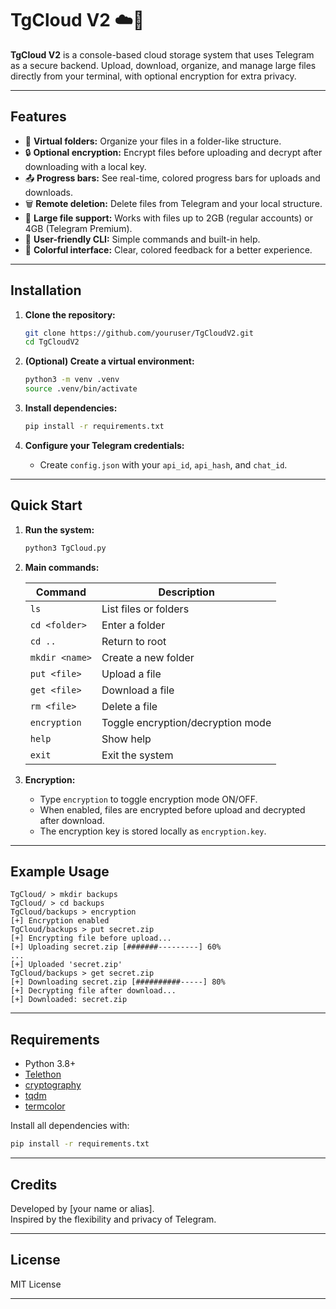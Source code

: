 # TgCloud V2 ☁️🚀

**TgCloud V2** is a console-based cloud storage system that uses Telegram as a secure backend. Upload, download, organize, and manage large files directly from your terminal, with optional encryption for extra privacy.

---

## Features

- 📁 **Virtual folders:** Organize your files in a folder-like structure.
- 🔒 **Optional encryption:** Encrypt files before uploading and decrypt after downloading with a local key.
- 📤 **Progress bars:** See real-time, colored progress bars for uploads and downloads.
- 🗑️ **Remote deletion:** Delete files from Telegram and your local structure.
- 📝 **Large file support:** Works with files up to 2GB (regular accounts) or 4GB (Telegram Premium).
- 🐧 **User-friendly CLI:** Simple commands and built-in help.
- 🎨 **Colorful interface:** Clear, colored feedback for a better experience.

---

## Installation

1. **Clone the repository:**
   ```bash
   git clone https://github.com/youruser/TgCloudV2.git
   cd TgCloudV2
   ```

2. **(Optional) Create a virtual environment:**
   ```bash
   python3 -m venv .venv
   source .venv/bin/activate
   ```

3. **Install dependencies:**
   ```bash
   pip install -r requirements.txt
   ```

4. **Configure your Telegram credentials:**
   - Create `config.json` with your `api_id`, `api_hash`, and `chat_id`.

---

## Quick Start

1. **Run the system:**
   ```bash
   python3 TgCloud.py
   ```

2. **Main commands:**

   | Command            | Description                                 |
   |--------------------|---------------------------------------------|
   | `ls`               | List files or folders                       |
   | `cd <folder>`      | Enter a folder                              |
   | `cd ..`            | Return to root                              |
   | `mkdir <name>`     | Create a new folder                         |
   | `put <file>`       | Upload a file                               |
   | `get <file>`       | Download a file                             |
   | `rm <file>`        | Delete a file                               |
   | `encryption`       | Toggle encryption/decryption mode           |
   | `help`             | Show help                                   |
   | `exit`             | Exit the system                             |

3. **Encryption:**
   - Type `encryption` to toggle encryption mode ON/OFF.
   - When enabled, files are encrypted before upload and decrypted after download.
   - The encryption key is stored locally as `encryption.key`.

---

## Example Usage

```shell
TgCloud/ > mkdir backups
TgCloud/ > cd backups
TgCloud/backups > encryption
[+] Encryption enabled
TgCloud/backups > put secret.zip
[+] Encrypting file before upload...
[+] Uploading secret.zip [#######---------] 60%
...
[+] Uploaded 'secret.zip'
TgCloud/backups > get secret.zip
[+] Downloading secret.zip [##########-----] 80%
[+] Decrypting file after download...
[+] Downloaded: secret.zip
```

---

## Requirements

- Python 3.8+
- [Telethon](https://github.com/LonamiWebs/Telethon)
- [cryptography](https://cryptography.io/)
- [tqdm](https://tqdm.github.io/)
- [termcolor](https://pypi.org/project/termcolor/)

Install all dependencies with:
```bash
pip install -r requirements.txt
```

---

## Credits

Developed by [your name or alias].  
Inspired by the flexibility and privacy of Telegram.

---

## License

MIT License

---